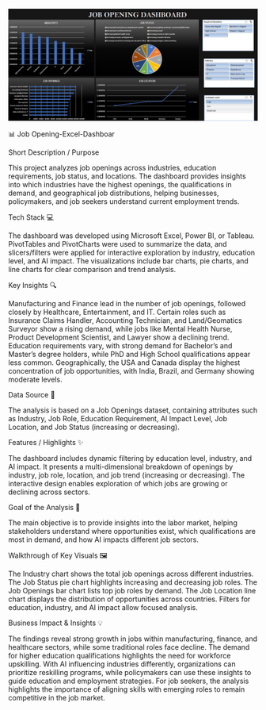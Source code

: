  ![Dashboard Preview](https://github.com/Deepakkumbhar07/Job-Opening--Excel-Dashboard/blob/main/Job%20Opening%20Dashboard.png)


📊 Job Opening-Excel-Dashboar

Short Description / Purpose

This project analyzes job openings across industries, education requirements, job status, and locations. The dashboard provides insights into which industries have the highest openings, the qualifications in demand, and geographical job distributions, helping businesses, policymakers, and job seekers understand current employment trends.

Tech Stack 💻

The dashboard was developed using Microsoft Excel, Power BI, or Tableau. PivotTables and PivotCharts were used to summarize the data, and slicers/filters were applied for interactive exploration by industry, education level, and AI impact. The visualizations include bar charts, pie charts, and line charts for clear comparison and trend analysis.

Key Insights 🔍

Manufacturing and Finance lead in the number of job openings, followed closely by Healthcare, Entertainment, and IT. Certain roles such as Insurance Claims Handler, Accounting Technician, and Land/Geomatics Surveyor show a rising demand, while jobs like Mental Health Nurse, Product Development Scientist, and Lawyer show a declining trend. Education requirements vary, with strong demand for Bachelor’s and Master’s degree holders, while PhD and High School qualifications appear less common. Geographically, the USA and Canada display the highest concentration of job opportunities, with India, Brazil, and Germany showing moderate levels.

Data Source 📂

The analysis is based on a Job Openings dataset, containing attributes such as Industry, Job Role, Education Requirement, AI Impact Level, Job Location, and Job Status (increasing or decreasing).

Features / Highlights ✨

The dashboard includes dynamic filtering by education level, industry, and AI impact. It presents a multi-dimensional breakdown of openings by industry, job role, location, and job trend (increasing or decreasing). The interactive design enables exploration of which jobs are growing or declining across sectors.

Goal of the Analysis 🎯

The main objective is to provide insights into the labor market, helping stakeholders understand where opportunities exist, which qualifications are most in demand, and how AI impacts different job sectors.

Walkthrough of Key Visuals 🖼

The Industry chart shows the total job openings across different industries. The Job Status pie chart highlights increasing and decreasing job roles. The Job Openings bar chart lists top job roles by demand. The Job Location line chart displays the distribution of opportunities across countries. Filters for education, industry, and AI impact allow focused analysis.

Business Impact & Insights 💡

The findings reveal strong growth in jobs within manufacturing, finance, and healthcare sectors, while some traditional roles face decline. The demand for higher education qualifications highlights the need for workforce upskilling. With AI influencing industries differently, organizations can prioritize reskilling programs, while policymakers can use these insights to guide education and employment strategies. For job seekers, the analysis highlights the importance of aligning skills with emerging roles to remain competitive in the job market.

